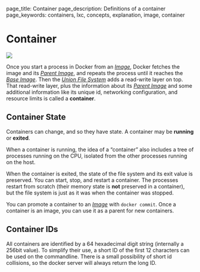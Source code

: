 page_title: Container
page_description: Definitions of a container
page_keywords: containers, lxc, concepts, explanation, image, container

Container
=====================================================

![](../../_images/docker-filesystems-busyboxrw.png)

Once you start a process in Docker from an
[*Image*](../image/#image-def), Docker fetches the image and its
[*Parent Image*](../image/#parent-image-def), and repeats the process
until it reaches the [*Base Image*](../image/#base-image-def). Then the
[*Union File System*](../layer/#ufs-def) adds a read-write layer on top.
That read-write layer, plus the information about its [*Parent
Image*](../image/#parent-image-def) and some additional information like
its unique id, networking configuration, and resource limits is called a
**container**.

Container State
-----------------------------------------------------------------

Containers can change, and so they have state. A container may be
**running** or **exited**.

When a container is running, the idea of a “container” also includes a
tree of processes running on the CPU, isolated from the other processes
running on the host.

When the container is exited, the state of the file system and its exit
value is preserved. You can start, stop, and restart a container. The
processes restart from scratch (their memory state is **not** preserved
in a container), but the file system is just as it was when the
container was stopped.

You can promote a container to an [*Image*](../image/#image-def) with
`docker commit`. Once a container is an image, you
can use it as a parent for new containers.

Container IDs
-------------------------------------------------------------

All containers are identified by a 64 hexadecimal digit string
(internally a 256bit value). To simplify their use, a short ID of the
first 12 characters can be used on the commandline. There is a small
possibility of short id collisions, so the docker server will always
return the long ID.
